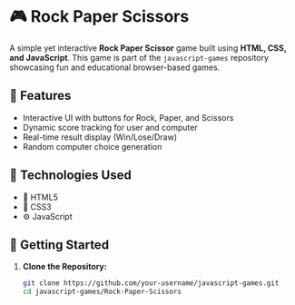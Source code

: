 # 🎮 Rock Paper Scissors

A simple yet interactive **Rock Paper Scissor** game built using **HTML, CSS, and JavaScript**. This game is part of the `javascript-games` repository showcasing fun and educational browser-based games.

## 📌 Features

- Interactive UI with buttons for Rock, Paper, and Scissors  
- Dynamic score tracking for user and computer  
- Real-time result display (Win/Lose/Draw)  
- Random computer choice generation  

## 🧠 Technologies Used

- 🧾 HTML5  
- 🎨 CSS3  
- ⚙️ JavaScript 

## 🚀 Getting Started

1. **Clone the Repository:**

   ```bash
   git clone https://github.com/your-username/javascript-games.git
   cd javascript-games/Rock-Paper-Scissors

